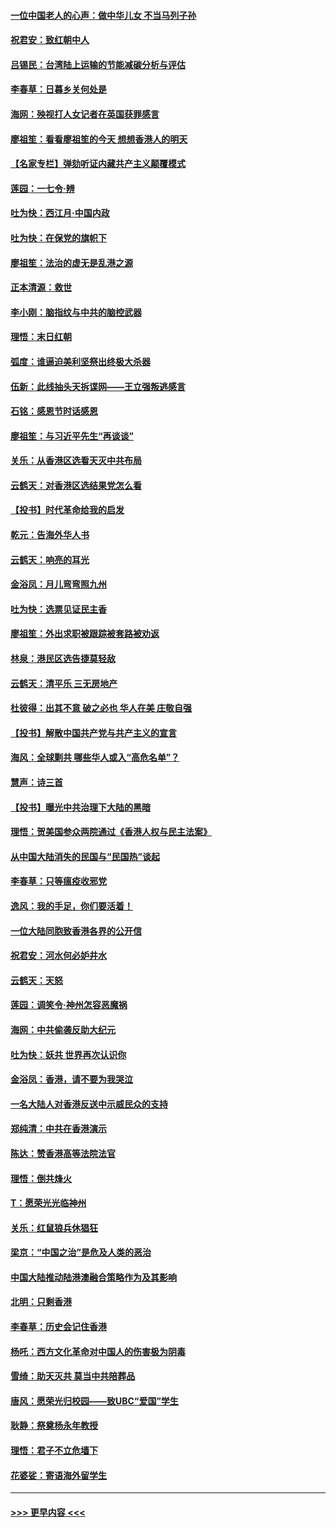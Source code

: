 #### [一位中国老人的心声：做中华儿女 不当马列子孙](../pages/nsc993/n11697525.md?t=12032155) 
#### [祝君安：致红朝中人](../pages/nsc993/n11697518.md?t=12032155) 
#### [吕锡民：台湾陆上运输的节能减碳分析与评估](../pages/nsc993/n11694983.md?t=12032155) 
#### [李春草：日暮乡关何处是](../pages/nsc993/n11694805.md?t=12032155) 
#### [海网：殃视打人女记者在英国获罪感言](../pages/nsc993/n11693832.md?t=12032155) 
#### [廖祖笙：看看廖祖笙的今天 想想香港人的明天](../pages/nsc993/n11693707.md?t=12032155) 
#### [【名家专栏】弹劾听证内藏共产主义颠覆模式](../pages/nsc993/n11693563.md?t=12032155) 
#### [莲园：一七令‧辨](../pages/nsc993/n11692558.md?t=12032155) 
#### [吐为快：西江月·中国内政](../pages/nsc993/n11692071.md?t=12032155) 
#### [吐为快：在保党的旗帜下](../pages/nsc993/n11691188.md?t=12032155) 
#### [廖祖笙：法治的虚无是乱港之源](../pages/nsc993/n11690605.md?t=12032155) 
#### [正本清源：救世](../pages/nsc993/n11689134.md?t=12032155) 
#### [李小刚：脑指纹与中共的脑控武器](../pages/nsc993/n11688900.md?t=12032155) 
#### [理悟：末日红朝](../pages/nsc993/n11688829.md?t=12032155) 
#### [弧度：谁逼迫美利坚祭出终极大杀器](../pages/nsc993/n11688735.md?t=12032155) 
#### [伍新：此线抽头天拆谍网——王立强叛逃感言](../pages/nsc993/n11687981.md?t=12032155) 
#### [石铭：感恩节时话感恩](../pages/nsc993/n11687568.md?t=12032155) 
#### [廖祖笙：与习近平先生“再谈谈”](../pages/nsc993/n11687005.md?t=12032155) 
#### [关乐：从香港区选看天灭中共布局](../pages/nsc993/n11686647.md?t=12032155) 
#### [云鹤天：对香港区选结果党怎么看](../pages/nsc993/n11686216.md?t=12032155) 
#### [【投书】时代革命给我的启发](../pages/nsc993/n11684287.md?t=12032155) 
#### [乾元：告海外华人书](../pages/nsc993/n11684044.md?t=12032155) 
#### [云鹤天：响亮的耳光](../pages/nsc993/n11684254.md?t=12032155) 
#### [金浴凤：月儿弯弯照九州](../pages/nsc993/n11684231.md?t=12032155) 
#### [吐为快：选票见证民主香](../pages/nsc993/n11684206.md?t=12032155) 
#### [廖祖笙：外出求职被跟踪被套路被劝返](../pages/nsc993/n11683874.md?t=12032155) 
#### [林泉：港民区选告捷莫轻敌](../pages/nsc993/n11683930.md?t=12032155) 
#### [云鹤天：清平乐 三无房地产](../pages/nsc993/n11681521.md?t=12032155) 
#### [杜彼得：出其不意 破之必也 华人在美 庄敬自强](../pages/nsc993/n11679554.md?t=12032155) 
#### [【投书】解散中国共产党与共产主义的宣言](../pages/nsc993/n11679177.md?t=12032155) 
#### [海风：全球剿共 哪些华人或入“高危名单”？](../pages/nsc993/n11678617.md?t=12032155) 
#### [慧声：诗三首](../pages/nsc993/n11678848.md?t=12032155) 
#### [【投书】曝光中共治理下大陆的黑暗](../pages/nsc993/n11678674.md?t=12032155) 
#### [理悟：贺美国参众两院通过《香港人权与民主法案》](../pages/nsc993/n11678104.md?t=12032155) 
#### [从中国大陆消失的民国与“民国热”谈起](../pages/nsc993/n11678075.md?t=12032155) 
#### [李春草：只等瘟疫收邪党](../pages/nsc993/n11677308.md?t=12032155) 
#### [逸风：我的手足，你们要活着！](../pages/nsc993/n11676352.md?t=12032155) 
#### [一位大陆同胞致香港各界的公开信](../pages/nsc993/n11675761.md?t=12032155) 
#### [祝君安：河水何必妒井水](../pages/nsc993/n11675746.md?t=12032155) 
#### [云鹤天：天怒](../pages/nsc993/n11675718.md?t=12032155) 
#### [莲园：调笑令‧神州怎容恶魔祸](../pages/nsc993/n11675648.md?t=12032155) 
#### [海网：中共偷袭反助大纪元](../pages/nsc993/n11673515.md?t=12032155) 
#### [吐为快：妖共 世界再次认识你](../pages/nsc993/n11673506.md?t=12032155) 
#### [金浴凤：香港，请不要为我哭泣](../pages/nsc993/n11673248.md?t=12032155) 
#### [一名大陆人对香港反送中示威民众的支持](../pages/nsc993/n11672615.md?t=12032155) 
#### [郑纯清：中共在香港演示](../pages/nsc993/n11670539.md?t=12032155) 
#### [陈达：赞香港高等法院法官](../pages/nsc993/n11669542.md?t=12032155) 
#### [理悟：倒共烽火](../pages/nsc993/n11668844.md?t=12032155) 
#### [T：愿荣光光临神州](../pages/nsc993/n11668421.md?t=12032155) 
#### [关乐：红鼠狼兵休猖狂](../pages/nsc993/n11668378.md?t=12032155) 
#### [梁京：“中国之治”是危及人类的恶治](../pages/nsc993/n11668328.md?t=12032155) 
#### [中国大陆推动陆港澳融合策略作为及其影响](../pages/nsc993/n11668157.md?t=12032155) 
#### [北明：只剩香港](../pages/nsc993/n11668002.md?t=12032155) 
#### [李春草：历史会记住香港](../pages/nsc993/n11667927.md?t=12032155) 
#### [杨吒：西方文化革命对中国人的伤害极为阴毒](../pages/nsc993/n11664521.md?t=12032155) 
#### [雪绮：助天灭共 莫当中共陪葬品](../pages/nsc993/n11662650.md?t=12032155) 
#### [唐风：愿荣光归校园——致UBC“爱国”学生](../pages/nsc993/n11662194.md?t=12032155) 
#### [耿静：祭奠杨永年教授](../pages/nsc993/n11662514.md?t=12032155) 
#### [理悟：君子不立危墙下](../pages/nsc993/n11662172.md?t=12032155) 
#### [花婆娑：寄语海外留学生](../pages/nsc993/n11662121.md?t=12032155) 

----
#### [ >>> 更早内容 <<< ](../indexes/nsc993-earlier.md)
